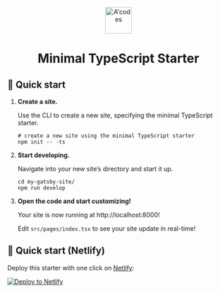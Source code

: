 <p align="center">
  <a href="https://acodes.my.id/?utm_source=starter&utm_medium=readme&utm_campaign=minimal-starter-ts">
    <img alt="A'codes" src="https://files.catbox.moe/igsvzf.jpg" width="60" />
  </a>
</p>
<h1 align="center">
  Minimal TypeScript Starter
</h1>

## 🚀 Quick start

1.  **Create a site.**

    Use the CLI to create a new site, specifying the minimal TypeScript starter.

    ```shell
    # create a new site using the minimal TypeScript starter
    npm init -- -ts
    ```

2.  **Start developing.**

    Navigate into your new site’s directory and start it up.

    ```shell
    cd my-gatsby-site/
    npm run develop
    ```

3.  **Open the code and start customizing!**

    Your site is now running at http://localhost:8000!

    Edit `src/pages/index.tsx` to see your site update in real-time!

## 🚀 Quick start (Netlify)

Deploy this starter with one click on [Netlify](https://app.netlify.com/signup):

[<img src="https://www.netlify.com/img/deploy/button.svg" alt="Deploy to Netlify" />](https://app.netlify.com/start/deploy?repository=https://github.com/gatsbyjs/gatsby-starter-minimal-ts)
